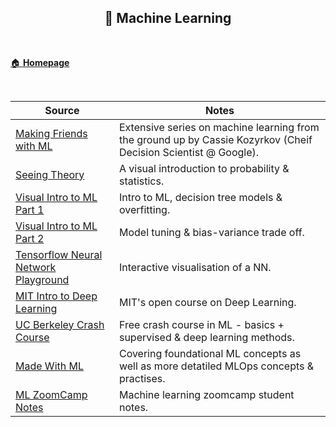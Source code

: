 <h2 align="center"><b> 🧪 Machine Learning </b></h2>

<br>

[🏠 **Homepage**](../index.md)

<br>

**Source** | **Notes**
--|--
[Making Friends with ML](https://www.youtube.com/playlist?list=PLRKtJ4IpxJpDxl0NTvNYQWKCYzHNuy2xG) | Extensive series on machine learning from the ground up by Cassie Kozyrkov (Cheif Decision Scientist @ Google). 
[Seeing Theory](https://seeing-theory.brown.edu/) | A visual introduction to probability & statistics.
[Visual Intro to ML Part 1](http://www.r2d3.us/visual-intro-to-machine-learning-part-1/) | Intro to ML, decision tree models & overfitting.
[Visual Intro to ML Part 2](http://www.r2d3.us/visual-intro-to-machine-learning-part-2/) | Model tuning & bias-variance trade off.
[Tensorflow Neural Network Playground](https://playground.tensorflow.org/#activation=tanh&batchSize=10&dataset=circle&regDataset=reg-plane&learningRate=0.03&regularizationRate=0&noise=0&networkShape=4,2&seed=0.58261&showTestData=false&discretize=false&percTrainData=50&x=true&y=true&xTimesY=false&xSquared=false&ySquared=false&cosX=false&sinX=false&cosY=false&sinY=false&collectStats=false&problem=classification&initZero=false&hideText=false) | Interactive visualisation of a NN.
[MIT Intro to Deep Learning](http://introtodeeplearning.com/) | MIT's open course on Deep Learning.
[UC Berkeley Crash Course](https://ml.berkeley.edu/blog/tag/crash-course) | Free crash course in ML - basics + supervised & deep learning methods.
[Made With ML](https://madewithml.com/) | Covering foundational ML concepts as well as more detatiled MLOps concepts & practises.
[ML ZoomCamp Notes](https://alexeygrigorev.notion.site/Machine-Learning-Zoomcamp-student-notes-ce0d52947e2e44db98ad6afca02c6947) | Machine learning zoomcamp student notes.
